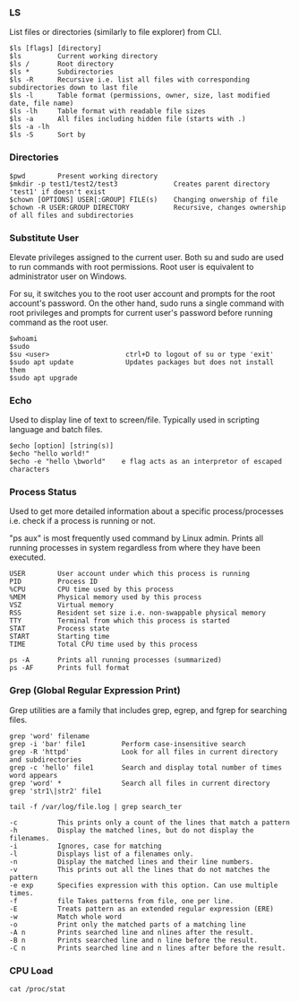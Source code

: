 ### LS

List files or directories (similarly to file explorer) from CLI.

```
$ls [flags] [directory]
$ls         Current working directory
$ls /       Root directory
$ls *       Subdirectories
$ls -R      Recursive i.e. list all files with corresponding subdirectories down to last file
$ls -l      Table format (permissions, owner, size, last modified date, file name)
$ls -lh     Table format with readable file sizes
$ls -a      All files including hidden file (starts with .)
$ls -a -lh
$ls -S      Sort by
```

### Directories

```
$pwd        Present working directory
$mkdir -p test1/test2/test3              Creates parent directory 'test1' if doesn't exist
$chown [OPTIONS] USER[:GROUP] FILE(s)    Changing onwership of file
$chown -R USER:GROUP DIRECTORY           Recursive, changes ownership of all files and subdirectories
```

### Substitute User

Elevate privileges assigned to the current user. Both su and sudo are used to run commands with root permissions. Root user is equivalent to administrator user on Windows.

For su, it switches you to the root user account and prompts for the root account's password. On the other hand, sudo runs a single command with root privileges and prompts for current user's password before running command as the root user.

```
$whoami
$sudo
$su <user>                   ctrl+D to logout of su or type 'exit'
$sudo apt update             Updates packages but does not install them
$sudo apt upgrade
```

### Echo

Used to display line of text to screen/file. Typically used in scripting language and batch files.

```
$echo [option] [string(s)]
$echo "hello world!"
$echo -e "hello \bworld"    e flag acts as an interpretor of escaped characters
```

### Process Status

Used to get more detailed information about a specific process/processes i.e. check if a process is running or not.

"ps aux" is most frequently used command by Linux admin. Prints all running processes in system regardless from where they have been executed.

```
USER        User account under which this process is running
PID         Process ID
%CPU        CPU time used by this process
%MEM        Physical memory used by this process
VSZ         Virtual memory
RSS         Resident set size i.e. non-swappable physical memory
TTY         Terminal from which this process is started
STAT        Process state
START       Starting time
TIME        Total CPU time used by this process
```

```
ps -A       Prints all running processes (summarized)
ps -AF      Prints full format

```

### Grep (Global Regular Expression Print)

Grep utilities are a family that includes grep, egrep, and fgrep for searching files.

```
grep 'word' filename
grep -i 'bar' file1         Perform case-insensitive search
grep -R 'httpd'             Look for all files in current directory and subdirectories
grep -c 'hello' file1       Search and display total number of times word appears
grep 'word' *               Search all files in current directory
grep 'str1\|str2' file1

tail -f /var/log/file.log | grep search_ter

-c          This prints only a count of the lines that match a pattern
-h          Display the matched lines, but do not display the filenames.
-i          Ignores, case for matching
-l          Displays list of a filenames only.
-n          Display the matched lines and their line numbers.
-v          This prints out all the lines that do not matches the pattern
-e exp      Specifies expression with this option. Can use multiple times.
-f          file Takes patterns from file, one per line.
-E          Treats pattern as an extended regular expression (ERE)
-w          Match whole word
-o          Print only the matched parts of a matching line
-A n        Prints searched line and nlines after the result.
-B n        Prints searched line and n line before the result.
-C n        Prints searched line and n lines after before the result.
```

### CPU Load

```
cat /proc/stat
```
